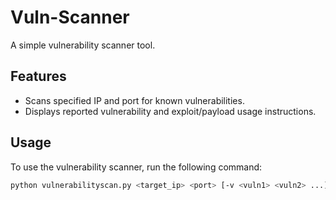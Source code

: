 # Vuln-Scanner

A simple vulnerability scanner tool.

## Features

- Scans specified IP and port for known vulnerabilities.
- Displays reported vulnerability and exploit/payload usage instructions.

## Usage

To use the vulnerability scanner, run the following command:

```sh
python vulnerabilityscan.py <target_ip> <port> [-v <vuln1> <vuln2> ...]

